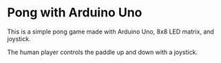 # Pong with Arduino Uno

This is a simple pong game made with Arduino Uno, 8x8 LED matrix, and joystick.

The human player controls the paddle up and down with a joystick. 
